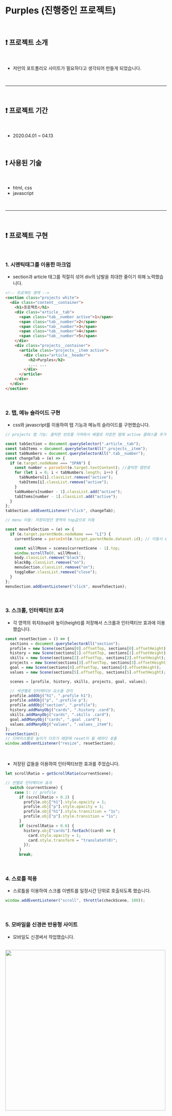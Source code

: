 # Purples (진행중인 프로젝트)

<br>

## ❗️ 프로젝트 소개

<br>

- 저만의 포트폴리오 사이트가 필요하다고 생각되어 만들게 되었습니다.

<br>

---

<br>

## ❗️ 프로젝트 기간

<br>

- 2020.04.01 ~ 04.13

<br>

## ❗️ 사용된 기술

<br>

- html, css
- javascript

<br>

---

<br>

## ❗️ 프로젝트 구현

<br>

### 1. 시멘틱태그를 이용한 마크업

- section과 article 태그를 적절히 섞어 div의 남발을 최대한 줄이기 위해 노력했습니다.

```html
<!-- 프로젝트 영역 -->
<section class="projects white">
  <div class="content__container">
    <h1>프로젝트</h1>
    <div class="article__tab">
      <span class="tab__number active">1</span>
      <span class="tab__number">2</span>
      <span class="tab__number">3</span>
      <span class="tab__number">4</span>
      <span class="tab__number">5</span>
    </div>
    <div class="projects__container">
      <article class="projects__item active">
        <div class="article__header">
          <h2>Purples</h2>
          .... ...
        </div>
      </article>
    </div>
  </div>
</section>
```

<br>

### 2. 탭, 메뉴 슬라이드 구현

- css와 javascript를 이용하여 탭 기능과 메뉴의 슬라이드를 구현했습니다.

```js
// projects 탭 기능: 클릭한 번호를 가져와서 배열로 저장한 탭에 active 클래스를 추가

const tabSection = document.querySelector(".article__tab");
const tabItems = document.querySelectorAll(".projects__item");
const tabNumbers = document.querySelectorAll(".tab__number");
const changeTab = (e) => {
  if (e.target.nodeName === "SPAN") {
    const number = parseInt(e.target.textContent); //클릭한 탭번호
    for (let i = 0; i < tabNumbers.length; i++) {
      tabNumbers[i].classList.remove("active");
      tabItems[i].classList.remove("active");
    }
    tabNumbers[number - 1].classList.add("active");
    tabItems[number - 1].classList.add("active");
  }
};
tabSection.addEventListener("click", changeTab);
```

```js
// menu 이동: 저장되었던 영역의 top값으로 이동

const moveToSection = (e) => {
  if (e.target.parentNode.nodeName === "LI") {
    currentScene = parseInt(e.target.parentNode.dataset.id); // 이동시 currentScene 업데이트

    const willMove = scenes[currentScene - 1].top;
    window.scrollTo(0, willMove);
    body.classList.remove("black");
    blackBg.classList.remove("on");
    menuSection.classList.remove("on");
    toggleBar.classList.remove("close");
  }
};
menuSection.addEventListener("click", moveToSection);
```

<br>

### 3. 스크롤, 인터렉티브 효과

- 각 영역의 위치(top)와 높이(height)를 저장해서 스크롤과 인터렉티브 효과에 이용했습니다.

```js
const resetSection = () => {
  sections = document.querySelectorAll("section");
  profile = new Scene(sections[0].offsetTop, sections[0].offsetHeight);
  history = new Scene(sections[1].offsetTop, sections[1].offsetHeight);
  skills = new Scene(sections[2].offsetTop, sections[2].offsetHeight);
  projects = new Scene(sections[3].offsetTop, sections[3].offsetHeight);
  goal = new Scene(sections[4].offsetTop, sections[4].offsetHeight);
  values = new Scene(sections[5].offsetTop, sections[5].offsetHeight);

  scenes = [profile, history, skills, projects, goal, values];

  // 섹션별로 인터렉티브 요소들 관리
  profile.addObj("h1", ".profile h1");
  profile.addObj("p", ".profile p");
  profile.addObj("section", ".profile");
  history.addManyObj("cards", ".history .card");
  skills.addManyObj("cards", ".skills .card");
  goal.addManyObj("cards", ".goal .card");
  values.addManyObj("values", ".values__item");
};
resetSection();
// 디바이스별로 높이가 다르기 때문에 reset이 될 때마다 호출
window.addEventListener("resize", resetSection);
```

<br>

- 저장된 값들을 이용하여 인터렉티브한 효과를 주었습니다.

```js
let scrollRatio = getScrollRatio(currentScene);

// 씬별로 인터렉티브 효과
  switch (currentScene) {
    case 1: // profile
      if (scrollRatio > 0.2) {
        profile.obj["h1"].style.opacity = 1;
        profile.obj["p"].style.opacity = 1;
        profile.obj["h1"].style.transition = "1s";
        profile.obj["p"].style.transition = "1s";
      }
      if (scrollRatio > 0.6) {
        history.obj["cards"].forEach((card) => {
          card.style.opacity = 1;
          card.style.transform = "translateY(0)";
        });
      }
      break;
```

<br>

### 4. 스로틀 적용

- 스로틀을 이용하여 스크롤 이벤트를 일정시간 단위로 호출되도록 했습니다.

```js
window.addEventListener("scroll", throttle(checkScene, 100));
```

<br>

### 5. 모바일을 신경쓴 반응형 사이트

- 모바일도 신경써서 작업했습니다.

<br>

<img src="/pp-site-figma.png" width="500">

<br>
